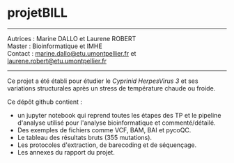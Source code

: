 # projetBILL

***********************************************************************************
Autrices : Marine DALLO et Laurene ROBERT                                        
Master : Bioinformatique et IMHE                                                 
Contact : marine.dallo@etu.umontpellier.fr et laurene.robert@etu.umontpellier.fr   
***********************************************************************************

Ce projet a été établi pour étudier le *Cyprinid HerpesVirus 3* et ses variations structurales après un stress de température chaude ou froide.

Ce dépôt github contient : 
- un jupyter notebook qui reprend toutes les étapes des TP et le pipeline d'analyse utilisé pour l'analyse bioinformatique et commenté/détailé.
- Des exemples de fichiers comme VCF, BAM, BAI et pycoQC. 
- Le tableau des résultats bruts (355 mutations).
- Les protocoles d'extraction, de barecoding et de séquençage.
- Les annexes du rapport du projet.

